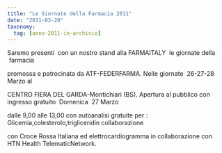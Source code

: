```yaml
---
title: "Le Giornate della Farmacia 2011"
date: "2011-03-20"
taxonomy: 
  tag: [anno-2011-in-archivio]
---
```


Saremo presenti  con un nostro stand alla FARMAITALY  le giornate della  farmacia

promossa e patrocinata da ATF-FEDERFARMA. Nelle giornate  26-27-28  Marzo al

CENTRO FIERA DEL GARDA-Montichiari (BS). Apertura al pubblico con ingresso gratuito  Domenica  27 Marzo

dalle 9,00 alle 13,00 con autoanalisi gratuite per : Glicemia,colesterolo,trigliceridin collaborazione

con Croce Rossa Italiana ed elettrocardiogramma in collaborazione con HTN Health TelematicNetwork.
